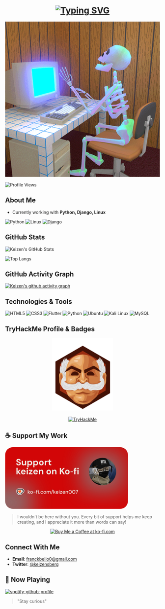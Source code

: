 
<h1 align="center">
  <a href="https://git.io/typing-svg">
    <img src="https://readme-typing-svg.herokuapp.com?font=Fira+Code&weight=600&size=30&duration=4500&pause=1000&color=F70000&background=FF000000&center=true&vCenter=true&random=false&width=435&lines=Hi+people;" alt="Typing SVG" />
  </a>
</h1>

![Skull GIF](./media/kbskull.gif)

![Profile Views](https://komarev.com/ghpvc/?username=keizenx&color=red)

## About Me
-  Currently working with **Python, Django, Linux**

![Python](https://img.shields.io/badge/-Python-black?style=for-the-badge&logo=Python) ![Linux](https://img.shields.io/badge/-Linux-black?style=for-the-badge&logo=Linux) ![Django](https://img.shields.io/badge/-Django-black?style=for-the-badge&logo=Django)


## GitHub Stats
![Keizen's GitHub Stats](https://github-readme-stats.vercel.app/api?username=keizenx&show_icons=true&theme=radical)

![Top Langs](https://github-readme-stats.vercel.app/api/top-langs/?username=keizenx&layout=compact&theme=radical)

## GitHub Activity Graph
[![Keizen's github activity graph](https://github-readme-activity-graph.vercel.app/graph?username=keizenx&theme=dracula)](https://github.com/ashutosh00710/github-readme-activity-graph)

## Technologies & Tools
![HTML5](https://img.shields.io/badge/-HTML5-E34F26?style=flat-square&logo=html5&logoColor=white)
![CSS3](https://img.shields.io/badge/-CSS3-1572B6?style=flat-square&logo=css3)
![Flutter](https://img.shields.io/badge/-Flutter-02569B?style=flat-square&logo=flutter)
![Python](https://img.shields.io/badge/-Python-3776AB?style=flat-square&logo=python&logoColor=white)
![Ubuntu](https://img.shields.io/badge/-Ubuntu-E95420?style=flat-square&logo=ubuntu&logoColor=white)
![Kali Linux](https://img.shields.io/badge/-Kali%20Linux-557C94?style=flat-square&logo=kali-linux&logoColor=white)
![MySQL](https://img.shields.io/badge/-MySQL-4479A1?style=flat-square&logo=mysql&logoColor=white)

## TryHackMe Profile & Badges
<div align="center">
  <img src="./assets/mrrobbot.svg" alt="Mr Robot Badge" width="200"/>
  <br><br>
  <a href="https://tryhackme.com/p/Keizenberg">
    <img src="https://tryhackme-badges.s3.amazonaws.com/Keizen.png" alt="TryHackMe">
  </a>
</div>


## ☕ Support My Work

<a href="https://ko-fi.com/keizen007" target="_blank">
  <img src="./media/keizen007-Sharable-Profile)-Horizontal.jpg" alt="Keizen Ko-fi Profile" style="border-radius: 25px; width: 400px;">
</a>

> I wouldn't be here without you. Every bit of support helps me keep creating, and I appreciate it more than words can say!

<div align="center">
  <a href='https://ko-fi.com/keizen007' target='_blank'>
    <img height='40' style='border:0px;height:40px;' src='https://storage.ko-fi.com/cdn/kofi1.png?v=3' border='0' alt='Buy Me a Coffee at ko-fi.com' />
  </a>
</div>

## Connect With Me
- **Email**: [franckbello0@gmail.com](mailto:franckbello0@gmail.com)
- **Twitter**: [@keizensberg](https://x.com/keizensberg)



## 🎵 Now Playing
[![spotify-github-profile](https://spotify-github-profile.kittinanx.com/api/view?uid=31lp6aw72utdogd5b7q5pzlzmbzq&cover_image=true&theme=novatorem&show_offline=false&background_color=121212&interchange=false&bar_color=53b14f&bar_color_cover=true)](https://github.com/kittinan/spotify-github-profile)


> "Stay curious"
